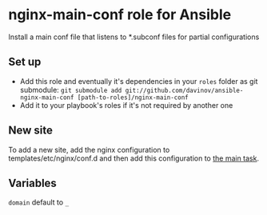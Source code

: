 # nginx-main-conf role for Ansible
Install a main conf file that listens to *.subconf files for partial configurations

## Set up
- Add this role and eventually it's dependencies in your `roles` folder as git submodule:
`git submodule add git://github.com/davinov/ansible-nginx-main-conf [path-to-roles]/nginx-main-conf`
- Add it to your playbook's roles if it's not required by another one

## New site
To add a new site, add the nginx configuration to templates/etc/nginx/conf.d and then add this configuration to [the main task](tasks/main.yml).

## Variables
`domain` default to `_`
